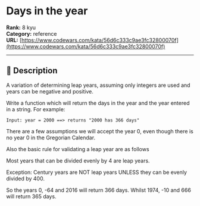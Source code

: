 # Days in the year

**Rank:** 8 kyu  
**Category:** reference  
**URL:** [https://www.codewars.com/kata/56d6c333c9ae3fc32800070f](https://www.codewars.com/kata/56d6c333c9ae3fc32800070f)

---

## 📝 Description

A variation of determining leap years, assuming only integers are used and years can be negative and positive.

Write a function which will return the days in the year and the year entered in a string.  For example:

```
Input: year = 2000 ==> returns "2000 has 366 days"
```

There are a few assumptions we will accept the year 0, even though there is no year 0 in the Gregorian Calendar.

Also the basic rule for validating a leap year are as follows

Most years that can be divided evenly by 4 are leap years. 

Exception: Century years are NOT leap years UNLESS they can be evenly divided by 400.

So the years 0, -64 and 2016 will return 366 days.
Whilst 1974, -10 and 666 will return 365 days.
